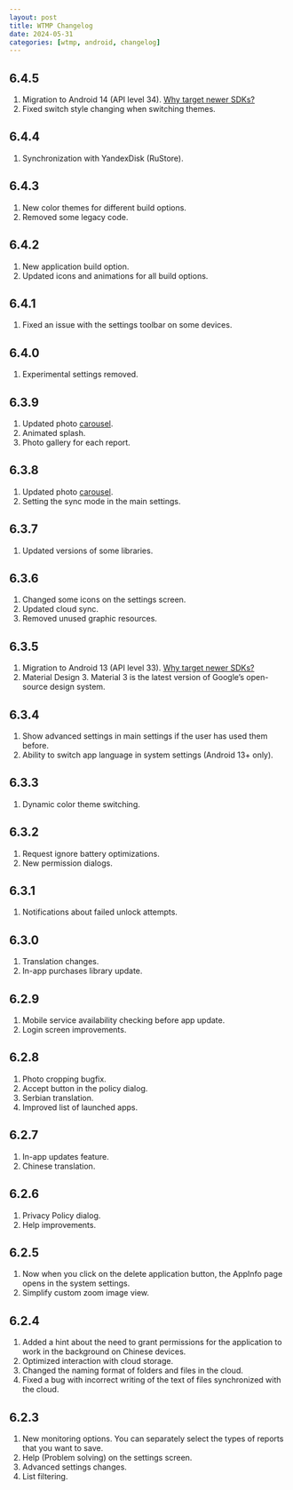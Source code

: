 ```yaml
---
layout: post
title: WTMP Changelog
date: 2024-05-31
categories: [wtmp, android, changelog]
---
```


## 6.4.5

1. Migration to Android 14 (API level 34). [Why target newer SDKs?]((https://developer.android.com/google/play/requirements/target-sdk#why-target))
2. Fixed switch style changing when switching themes.

## 6.4.4

1. Synchronization with YandexDisk (RuStore).

## 6.4.3

1. New color themes for different build options.
2. Removed some legacy code.

## 6.4.2

1. New application build option.
2. Updated icons and animations for all build options.

## 6.4.1

1. Fixed an issue with the settings toolbar on some devices.

## 6.4.0

1. Experimental settings removed.

## 6.3.9

1. Updated photo [carousel](https://m3.material.io/components/carousel/overview).
2. Animated splash.
3. Photo gallery for each report.

## 6.3.8

1. Updated photo [carousel](https://m3.material.io/components/carousel/overview).
2. Setting the sync mode in the main settings.

## 6.3.7 

1. Updated versions of some libraries.

## 6.3.6

1. Changed some icons on the settings screen.
2. Updated cloud sync.
3. Removed unused graphic resources.

## 6.3.5

1. Migration to Android 13 (API level 33). [Why target newer SDKs?](https://developer.android.com/google/play/requirements/target-sdk#why-target)
2. Material Design 3. Material 3 is the latest version of Google’s open-source design system.

## 6.3.4

1. Show advanced settings in main settings if the user has used them before.
2. Ability to switch app language in system settings (Android 13+ only).

## 6.3.3

1. Dynamic color theme switching.

## 6.3.2

1. Request ignore battery optimizations.
2. New permission dialogs.

## 6.3.1

1. Notifications about failed unlock attempts.

## 6.3.0

1. Translation changes.
2. In-app purchases library update.

## 6.2.9

1. Mobile service availability checking before app update.
2. Login screen improvements.

## 6.2.8

1. Photo cropping bugfix.
2. Accept button in the policy dialog.
3. Serbian translation.
4. Improved list of launched apps.

## 6.2.7

1. In-app updates feature.
2. Chinese translation.

## 6.2.6

1. Privacy Policy dialog.
2. Help improvements.

## 6.2.5

1. Now when you click on the delete application button, the AppInfo page opens in the system settings.
2. Simplify custom zoom image view.

## 6.2.4

1. Added a hint about the need to grant permissions for the application to work in the background on Chinese devices.
2. Optimized interaction with cloud storage.
3. Changed the naming format of folders and files in the cloud.
4. Fixed a bug with incorrect writing of the text of files synchronized with the cloud.

## 6.2.3

1. New monitoring options. You can separately select the types of reports that you want to save.
2. Help (Problem solving) on the settings screen.
3. Advanced settings changes.
4. List filtering.
